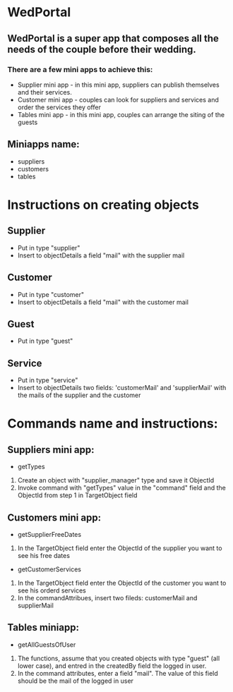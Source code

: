 # WedPortal

## WedPortal is a super app that composes all the needs of the couple before their wedding.

### There are a few mini apps to achieve this:
- Supplier mini app - in this mini app, suppliers can publish themselves and their services.
- Customer mini app - couples can look for suppliers and services and order the services they offer
- Tables mini app - in this mini app, couples can arrange the siting of the guests

## Miniapps name:
- suppliers
- customers
- tables

# Instructions on creating objects

## Supplier

- Put in type "supplier"
- Insert to objectDetails a field "mail" with the supplier mail

## Customer

- Put in type "customer"
- Insert to objectDetails a field "mail" with the customer mail

## Guest

- Put in type "guest"

## Service

- Put in type "service"
- Insert to objectDetails two fields: 'customerMail' and 'supplierMail' with the mails of the supplier and the customer


# Commands name and instructions:

## Suppliers mini app:

- getTypes

1. Create an object with "supplier_manager" type and save it ObjectId
2. Invoke command with "getTypes" value in the "command" field and the ObjectId from step 1 in TargetObject field

## Customers mini app:

- getSupplierFreeDates

1. In the TargetObject field enter the ObjectId of the supplier you want to see his free dates

- getCustomerServices

1. In the TargetObject field enter the ObjectId of the customer you want to see his orderd services
2. In the commandAttribues, insert two fileds: customerMail and supplierMail

## Tables miniapp:

- getAllGuestsOfUser

1. The functions, assume that you created objects with type "guest" (all lower case), and entred in the createdBy field the logged in user.
2. In the command attributes, enter a field "mail". The value of this field should be the mail of the logged in user


